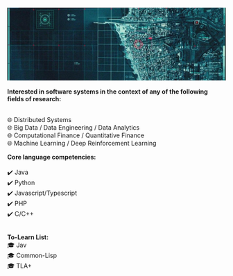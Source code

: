  ![alt text](https://github.com/brytemorio/brytemorio/blob/main/1500x500?raw=true) 

 <!-- <a href="https://app.daily.dev/brytemorio"><img src="https://api.daily.dev/devcards/efa13de162ae43418d1c68d82abaca96.png?r=hg5" width="400" alt="Bryte Morio's Dev Card"/></a>  -->


**Interested in software systems in the context of any of the following fields of research:**
<!-- <br /> :globe_with_meridians: Autonomous Systems -->
<br /> :globe_with_meridians: Distributed Systems
<br /> :globe_with_meridians: Big Data / Data Engineering / Data Analytics
<br /> :globe_with_meridians: Computational Finance / Quantitative Finance
<br /> :globe_with_meridians: Machine Learning / Deep Reinforcement Learning
<!-- <br /> :globe_with_meridians: Embedded / Real-Time Systems -->
<!-- <br /> :globe_with_meridians: Telecommcation/Satellite networking/ Satellite Geodesy / Global -->
<!-- Positioning Systems / Geospatial Analysis -->
<!-- <br /> :globe_with_meridians: Software Define Radio -->
<!-- <br /> :globe_with_meridians: Machine Vision  -->


**Core language competencies:**  
<br /> :heavy_check_mark: Java 
<br /> :heavy_check_mark: Python 
<br /> :heavy_check_mark: Javascript/Typescript
<br /> :heavy_check_mark: PHP
<br /> :heavy_check_mark: C/C++
 <br /> <br />
 




**To-Learn List:**
<br /> :mortar_board: Jav
<br /> :mortar_board: Common-Lisp
<br /> :mortar_board: TLA+
<!-- <br /> :mortar_board: Ada -->
 


